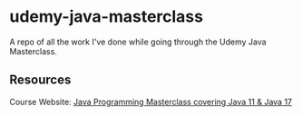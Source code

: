 # udemy-java-masterclass
A repo of all the work I've done while going through the Udemy Java Masterclass.

## Resources
Course Website:  [Java Programming Masterclass covering Java 11 & Java 17](https://www.udemy.com/course/java-the-complete-java-developer-course/)
